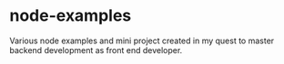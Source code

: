 # node-examples
Various node examples and mini project created in my quest to master backend development as front end developer.
